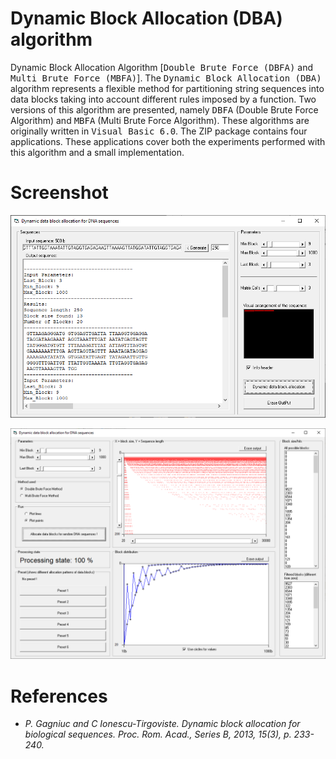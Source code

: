 # Dynamic Block Allocation (DBA) algorithm

Dynamic Block Allocation Algorithm [<kbd>Double Brute Force (DBFA)</kbd> and <kbd>Multi Brute Force (MBFA)</kbd>]. The <kbd>Dynamic Block Allocation (DBA)</kbd> algorithm represents a flexible method for partitioning string sequences into data blocks taking into account different rules imposed by a function. Two versions of this algorithm are presented, namely <kbd>DBFA</kbd> (Double Brute Force Algorithm) and <kbd>MBFA</kbd> (Multi Brute Force Algorithm). These algorithms are originally written in <kbd>Visual Basic 6.0</kbd>. The ZIP package contains four applications. These applications cover both the experiments performed with this algorithm and a small implementation.

# Screenshot

![screenshot](https://github.com/Gagniuc/Dynamic-Block-Allocation-algorithm/blob/main/ScreenShot/C17.PNG)

![screenshot](https://github.com/Gagniuc/Dynamic-Block-Allocation-algorithm/blob/main/ScreenShot/C20.PNG)

# References

- <i>P. Gagniuc and C Ionescu-Tirgoviste. Dynamic block allocation for biological sequences. Proc. Rom. Acad., Series B, 2013, 15(3), p. 233-240.</i> 
